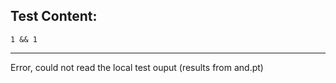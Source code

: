
Test Content: 
-------------------------
```
1 && 1
```
------------------------
Error, could not read the local test ouput (results from and.pt)

```